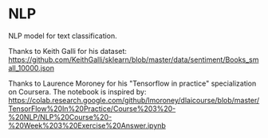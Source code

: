 # NLP
NLP model for text classification.

Thanks to Keith Galli for his dataset:
https://github.com/KeithGalli/sklearn/blob/master/data/sentiment/Books_small_10000.json

Thanks to Laurence Moroney for his "Tensorflow in practice" specialization on Coursera.
The notebook is inspired by:
https://colab.research.google.com/github/lmoroney/dlaicourse/blob/master/TensorFlow%20In%20Practice/Course%203%20-%20NLP/NLP%20Course%20-%20Week%203%20Exercise%20Answer.ipynb
